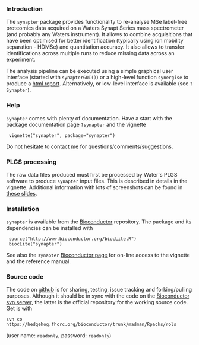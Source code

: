 ### Introduction

The `synapter` package provides functionality to re-analyse MSe label-free proteomics data acquired on a Waters Synapt Series mass spectrometer (and probably any Waters instrument). It allows to combine acquisitions that have been optimised for better identification (typically using ion mobility separation - HDMSe) and quantitation accuracy. It also allows to transfer identifications across multiple runs to reduce missing data across an experiment. 

The analysis pipeline can be executed using a simple graphical user interface (started with `synapterGUI()`) or a high-level function `synergise` to produce a [html report](http://proteome.sysbiol.cam.ac.uk/lgatto/synapter/Report/index.html). Alternatively, or low-level interface is available (see `?Synapter`).

### Help

`synapter` comes with plenty of documentation. Have a start with the package documentation page `?synapter` and the vignette 

     vignette("synapter", package="synapter")

Do not hesitate to contact [me](http://proteome.sysbiol.cam.ac.uk/lgatto/) for questions/comments/suggestions.

### PLGS processing

The raw data files produced must first be processed by Water's PLGS software to produce `synapter` input files. This is described in details in the vignette. Additional information with lots of screenshots can be found in [these slides](http://proteome.sysbiol.cam.ac.uk/lgatto/synapter/PLGS_Data_Processing.pdf).

### Installation
`synapter` is available from the [Bioconductor](http://www.bioconductor.org) repository. The package and its dependencies can be installed with

     source("http://www.bioconductor.org/biocLite.R")
     biocLite("synapter")

See also the `synapter` [Bioconductor page](http://bioconductor.org/packages/devel/bioc/html/synapter.html) for on-line access to the vignette and the reference manual.


### Source code

The code on [github](https://github.com/lgatto/synapter/) is for sharing, testing, issue tracking and forking/pulling purposes. Although it should be in sync with the code on the [Bioconductor svn server](https://hedgehog.fhcrc.org/bioconductor/trunk/madman/Rpacks/), the latter is the official repository for the working source code. Get is with

    svn co https://hedgehog.fhcrc.org/bioconductor/trunk/madman/Rpacks/rols

(user name: `readonly`, password: `readonly`)
